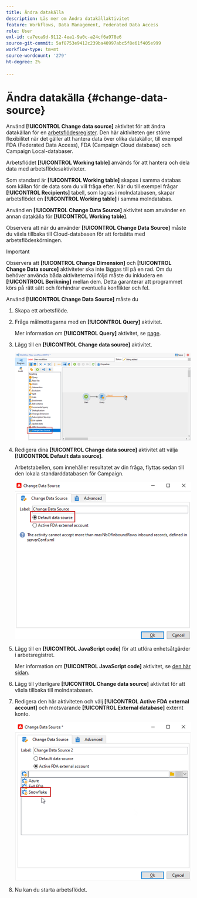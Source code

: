 ```yaml
---
title: Ändra datakälla
description: Läs mer om Ändra datakällaktivitet
feature: Workflows, Data Management, Federated Data Access
role: User
exl-id: ca7eca9d-9112-4ea1-9a0c-a24cf6a978e6
source-git-commit: 5af8753e9412c239ba40997abc5f8e61f405e999
workflow-type: tm+mt
source-wordcount: '279'
ht-degree: 2%

---
```


# Ändra datakälla {#change-data-source}

Använd **[!UICONTROL Change data source]** aktivitet för att ändra datakällan för en [arbetsflödesregister](use-workflow-data.md#workflow-temporary-work-table). Den här aktiviteten ger större flexibilitet när det gäller att hantera data över olika datakällor, till exempel FDA (Federated Data Access), FDA (Campaign Cloud database) och Campaign Local-databaser.

Arbetsflödet **[!UICONTROL Working table]** används för att hantera och dela data med arbetsflödesaktiviteter.

Som standard är **[!UICONTROL Working table]** skapas i samma databas som källan för de data som du vill fråga efter.
När du till exempel frågar **[!UICONTROL Recipients]** tabell, som lagras i molndatabasen, skapar arbetsflödet en **[!UICONTROL Working table]** i samma molndatabas.

Använd en **[!UICONTROL Change Data Source]** aktivitet som använder en annan datakälla för **[!UICONTROL Working table]**.

Observera att när du använder **[!UICONTROL Change Data Source]** måste du växla tillbaka till Cloud-databasen för att fortsätta med arbetsflödeskörningen.

>[!IMPORTANT]
>
>Observera att **[!UICONTROL Change Dimension]** och **[!UICONTROL Change Data source]** aktiviteter ska inte läggas till på en rad. Om du behöver använda båda aktiviteterna i följd måste du inkludera en **[!UICONTROOL Berikning]** mellan dem. Detta garanterar att programmet körs på rätt sätt och förhindrar eventuella konflikter och fel.

Använd **[!UICONTROL Change Data Source]** måste du

1. Skapa ett arbetsflöde.

1. Fråga målmottagarna med en **[!UICONTROL Query]** aktivitet.

   Mer information om **[!UICONTROL Query]** aktivitet, se [page](query.md#create-a-query).

1. Lägg till en **[!UICONTROL Change data source]** aktivitet.

   ![](assets/change-data-source.png)

1. Redigera dina **[!UICONTROL Change data source]** aktivitet att välja **[!UICONTROL Default data source]**.

   Arbetstabellen, som innehåller resultatet av din fråga, flyttas sedan till den lokala standarddatabasen för Campaign.

   ![](assets/change-data-source_2.png)

1. Lägg till en **[!UICONTROL JavaScript code]** för att utföra enhetsåtgärder i arbetsregistret.

   Mer information om **[!UICONTROL JavaScript code]** aktivitet, se [den här sidan](sql-code-and-javascript-code.md#javascript-code).

1. Lägg till ytterligare **[!UICONTROL Change data source]** aktivitet för att växla tillbaka till molndatabasen.

1. Redigera den här aktiviteten och välj **[!UICONTROL Active FDA external account]** och motsvarande **[!UICONTROL External database]** externt konto.

   ![](assets/change-data-source_3.png)

1. Nu kan du starta arbetsflödet.
